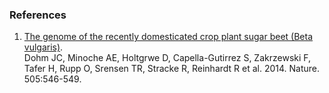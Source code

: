 ### References

1.  [The genome of the recently domesticated crop plant sugar beet (Beta
    vulgaris)](http://europepmc.org/abstract/MED/24352233).\
    Dohm JC, Minoche AE, Holtgrwe D, Capella-Gutirrez S, Zakrzewski F,
    Tafer H, Rupp O, Srensen TR, Stracke R, Reinhardt R et al. 2014.
    Nature. 505:546-549.
